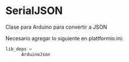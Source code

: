 # SerialJSON
Clase para Arduino para convertir a JSON

Necesario agregar lo siguiente en plattformio.ini:

```javascript
lib_deps =
      ArduinoJson
```
